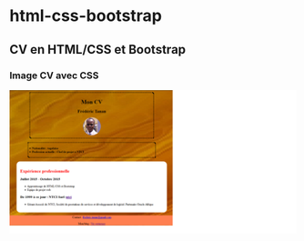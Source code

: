 # html-css-bootstrap
## CV en HTML/CSS et Bootstrap 

### Image CV avec CSS

![CV](https://github.com/ftanan/html-css-bootstrap/blob/master/html/images/cvcss.png)

